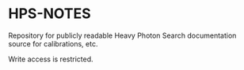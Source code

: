 HPS-NOTES
=========
Repository for publicly readable Heavy Photon Search documentation source for calibrations, etc.

Write access is restricted.
